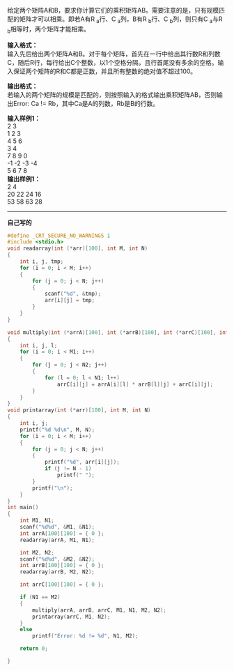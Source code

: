 给定两个矩阵A和B，要求你计算它们的乘积矩阵AB。需要注意的是，只有规模匹配的矩阵才可以相乘。即若A有R <sub>a</sub>行、C <sub>a</sub>列，B有R <sub>b</sub>行、C <sub>b</sub>列，则只有C <sub>a</sub>与R <sub>b</sub>相等时，两个矩阵才能相乘。

**输入格式：**  
输入先后给出两个矩阵A和B。对于每个矩阵，首先在一行中给出其行数R和列数C，随后R行，每行给出C个整数，以1个空格分隔，且行首尾没有多余的空格。输入保证两个矩阵的R和C都是正数，并且所有整数的绝对值不超过100。

**输出格式：**   
若输入的两个矩阵的规模是匹配的，则按照输入的格式输出乘积矩阵AB，否则输出Error: Ca != Rb，其中Ca是A的列数，Rb是B的行数。

**输入样例1：**  
2 3  
1 2 3  
4 5 6  
3 4  
7 8 9 0  
-1 -2 -3 -4  
5 6 7 8  
**输出样例1：**      
2 4  
20 22 24 16  
53 58 63 28  

---
**自己写的**
```c
#define _CRT_SECURE_NO_WARNINGS 1
#include <stdio.h>
void readarray(int (*arr)[100], int M, int N)
{
    int i, j, tmp;
    for (i = 0; i < M; i++)
    {
        for (j = 0; j < N; j++)
        {
            scanf("%d", &tmp);
            arr[i][j] = tmp;
        }
    }
}

void multiply(int (*arrA)[100], int (*arrB)[100], int (*arrC)[100], int M1, int N1, int M2, int N2)
{
    int i, j, l;
    for (i = 0; i < M1; i++)
    {
        for (j = 0; j < N2; j++)
        {
            for (l = 0; l < N1; l++)
                arrC[i][j] = arrA[i][l] * arrB[l][j] + arrC[i][j];
        }
    }
}
void printarray(int (*arr)[100], int M, int N)
{
    int i, j;
    printf("%d %d\n", M, N);
    for (i = 0; i < M; i++)
    {
        for (j = 0; j < N; j++)
        {
            printf("%d", arr[i][j]);
            if (j != N - 1)
                printf(" ");
        }
        printf("\n");
    }
}
int main()
{
    int M1, N1;
    scanf("%d%d", &M1, &N1);
    int arrA[100][100] = { 0 };
    readarray(arrA, M1, N1);

    int M2, N2;
    scanf("%d%d", &M2, &N2);
    int arrB[100][100] = { 0 };
    readarray(arrB, M2, N2);

    int arrC[100][100] = { 0 };

    if (N1 == M2)
    {
        multiply(arrA, arrB, arrC, M1, N1, M2, N2);
        printarray(arrC, M1, N2);
    }
    else
        printf("Error: %d != %d", N1, M2);

    return 0;

}
```